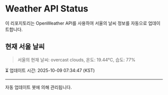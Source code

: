 
# Weather API Status

이 리포지토리는 OpenWeather API를 사용하여 서울의 날씨 정보를 자동으로 업데이트합니다.

## 현재 서울 날씨
> 서울의 현재 날씨: overcast clouds, 온도: 19.44°C, 습도: 77%

⏳ 업데이트 시간: 2025-10-09 07:34:47 (KST)

---
자동 업데이트 봇에 의해 관리됩니다.
